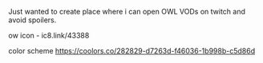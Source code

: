 Just wanted to create place where i can open OWL VODs on twitch and avoid spoilers.

ow icon - ic8.link/43388

color scheme https://coolors.co/282829-d7263d-f46036-1b998b-c5d86d